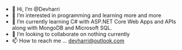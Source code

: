 - 👋 Hi, I’m @Devharri
- 👀 I’m interested in programming and learning more and more
- 🌱 I’m currently learning C# with ASP.NET Core Web Apps and APIs along with MongoDB and Microsoft SQL.
- 💞️ I’m looking to collaborate on nothing currently
- 📫 How to reach me ... devharri@outlook.com

<!---
Devharri/Devharri is a ✨ special ✨ repository because its `README.md` (this file) appears on your GitHub profile.
You can click the Preview link to take a look at your changes.
--->
